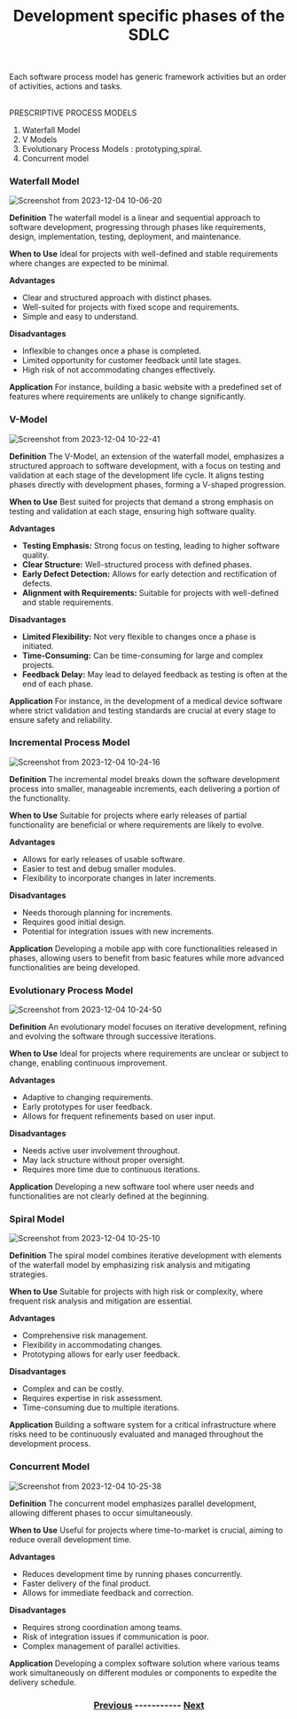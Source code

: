 <br />
<div align=center> 
  <h1> Development specific phases of the SDLC </h1>
<br />
</div>

Each software process model has generic framework activities but an order of activities, actions and tasks.  <br><br>

PRESCRIPTIVE PROCESS MODELS
  1. Waterfall Model
  2. V Models
  3. Evolutionary Process Models : prototyping,spiral.
  4. Concurrent model

### Waterfall Model
![Screenshot from 2023-12-04 10-06-20](https://github.com/KKBUGHUNTER/Software_Engineering/assets/91019132/0b63984a-0459-4ece-83b9-2159374422ff)

**Definition**
The waterfall model is a linear and sequential approach to software development, progressing through phases like requirements, design, implementation, testing, deployment, and maintenance.

**When to Use**
Ideal for projects with well-defined and stable requirements where changes are expected to be minimal.

**Advantages**
- Clear and structured approach with distinct phases.
- Well-suited for projects with fixed scope and requirements.
- Simple and easy to understand.

**Disadvantages**
- Inflexible to changes once a phase is completed.
- Limited opportunity for customer feedback until late stages.
- High risk of not accommodating changes effectively.

**Application**
For instance, building a basic website with a predefined set of features where requirements are unlikely to change significantly.

### V-Model
![Screenshot from 2023-12-04 10-22-41](https://github.com/KKBUGHUNTER/Software_Engineering/assets/91019132/3843a095-0e82-41e5-b17c-4c409de29375)

**Definition**
The V-Model, an extension of the waterfall model, emphasizes a structured approach to software development, with a focus on testing and validation at each stage of the development life cycle. It aligns testing phases directly with development phases, forming a V-shaped progression.

**When to Use**
Best suited for projects that demand a strong emphasis on testing and validation at each stage, ensuring high software quality.

**Advantages**
- **Testing Emphasis:** Strong focus on testing, leading to higher software quality.
- **Clear Structure:** Well-structured process with defined phases.
- **Early Defect Detection:** Allows for early detection and rectification of defects.
- **Alignment with Requirements:** Suitable for projects with well-defined and stable requirements.

**Disadvantages**
- **Limited Flexibility:** Not very flexible to changes once a phase is initiated.
- **Time-Consuming:** Can be time-consuming for large and complex projects.
- **Feedback Delay:** May lead to delayed feedback as testing is often at the end of each phase.

**Application**
For instance, in the development of a medical device software where strict validation and testing standards are crucial at every stage to ensure safety and reliability.

### Incremental Process Model
![Screenshot from 2023-12-04 10-24-16](https://github.com/KKBUGHUNTER/Software_Engineering/assets/91019132/9bfe6faa-2ff8-44e8-b5b4-171c35665c43)

**Definition**
The incremental model breaks down the software development process into smaller, manageable increments, each delivering a portion of the functionality.

**When to Use**
Suitable for projects where early releases of partial functionality are beneficial or where requirements are likely to evolve.

**Advantages**
- Allows for early releases of usable software.
- Easier to test and debug smaller modules.
- Flexibility to incorporate changes in later increments.

**Disadvantages**
- Needs thorough planning for increments.
- Requires good initial design.
- Potential for integration issues with new increments.

**Application**
Developing a mobile app with core functionalities released in phases, allowing users to benefit from basic features while more advanced functionalities are being developed.

### Evolutionary Process Model
![Screenshot from 2023-12-04 10-24-50](https://github.com/KKBUGHUNTER/Software_Engineering/assets/91019132/9dbbe996-9742-4ced-ab5b-86d08628e68b)

**Definition**
An evolutionary model focuses on iterative development, refining and evolving the software through successive iterations.

**When to Use**
Ideal for projects where requirements are unclear or subject to change, enabling continuous improvement.

**Advantages**
- Adaptive to changing requirements.
- Early prototypes for user feedback.
- Allows for frequent refinements based on user input.

**Disadvantages**
- Needs active user involvement throughout.
- May lack structure without proper oversight.
- Requires more time due to continuous iterations.

**Application**
Developing a new software tool where user needs and functionalities are not clearly defined at the beginning.

### Spiral Model
![Screenshot from 2023-12-04 10-25-10](https://github.com/KKBUGHUNTER/Software_Engineering/assets/91019132/7b417ea6-1705-49bd-8302-c28115cfff11)

**Definition**
The spiral model combines iterative development with elements of the waterfall model by emphasizing risk analysis and mitigating strategies.

**When to Use**
Suitable for projects with high risk or complexity, where frequent risk analysis and mitigation are essential.

**Advantages**
- Comprehensive risk management.
- Flexibility in accommodating changes.
- Prototyping allows for early user feedback.

**Disadvantages**
- Complex and can be costly.
- Requires expertise in risk assessment.
- Time-consuming due to multiple iterations.

**Application**
Building a software system for a critical infrastructure where risks need to be continuously evaluated and managed throughout the development process.

### Concurrent Model
![Screenshot from 2023-12-04 10-25-38](https://github.com/KKBUGHUNTER/Software_Engineering/assets/91019132/7da7af5d-ab0c-4f77-b947-d61df3399b03)

**Definition**
The concurrent model emphasizes parallel development, allowing different phases to occur simultaneously.

**When to Use**
Useful for projects where time-to-market is crucial, aiming to reduce overall development time.

**Advantages**
- Reduces development time by running phases concurrently.
- Faster delivery of the final product.
- Allows for immediate feedback and correction.

**Disadvantages**
- Requires strong coordination among teams.
- Risk of integration issues if communication is poor.
- Complex management of parallel activities.

**Application**
Developing a complex software solution where various teams work simultaneously on different modules or components to expedite the delivery schedule.
<div align=center> <h3>
  
  [Previous](https://github.com/KKBUGHUNTER/Software_Development/blob/main/Introduction.md)  -----------  [Next]()
  
  </p3> </div>
<br />
